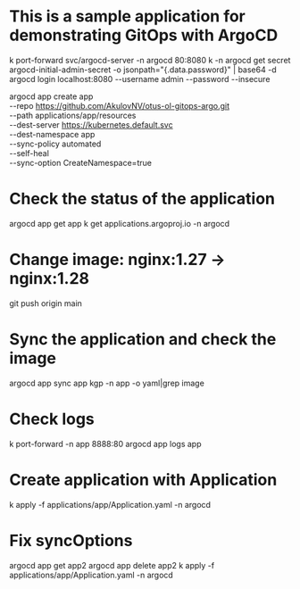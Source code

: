 # This is a sample application for demonstrating GitOps with ArgoCD
k port-forward svc/argocd-server -n argocd 80:8080
k -n argocd get secret argocd-initial-admin-secret -o jsonpath="{.data.password}" | base64 -d
argocd login localhost:8080 --username admin --password <password> --insecure

argocd app create app \
  --repo https://github.com/AkulovNV/otus-ol-gitops-argo.git \
  --path applications/app/resources \
  --dest-server https://kubernetes.default.svc \
  --dest-namespace app \
  --sync-policy automated \
  --self-heal \
  --sync-option CreateNamespace=true

# Check the status of the application
argocd app get app
k get applications.argoproj.io -n argocd

# Change image: nginx:1.27 -> nginx:1.28
git push origin main

# Sync the application and check the image
argocd app sync app 
kgp -n app -o yaml|grep image

# Check logs
k port-forward <pod-name> -n app 8888:80
argocd app logs app

# Create application with Application
k apply -f applications/app/Application.yaml -n argocd

# Fix syncOptions
argocd app get app2
argocd app delete app2
k apply -f applications/app/Application.yaml -n argocd